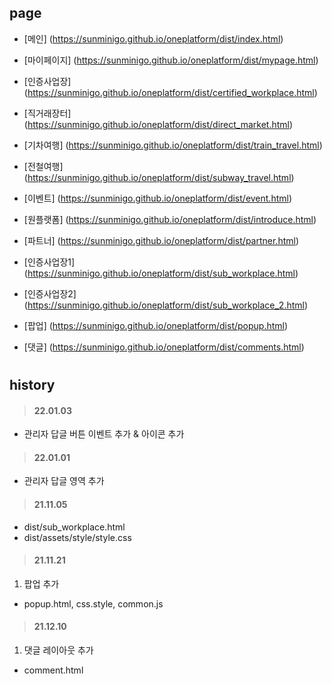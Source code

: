 ## page

- [메인] (https://sunminigo.github.io/oneplatform/dist/index.html)
- [마이페이지] (https://sunminigo.github.io/oneplatform/dist/mypage.html)
- [인증사업장] (https://sunminigo.github.io/oneplatform/dist/certified_workplace.html)
- [직거래장터] (https://sunminigo.github.io/oneplatform/dist/direct_market.html)
- [기차여행] (https://sunminigo.github.io/oneplatform/dist/train_travel.html)
- [전철여행] (https://sunminigo.github.io/oneplatform/dist/subway_travel.html)
- [이벤트] (https://sunminigo.github.io/oneplatform/dist/event.html)
- [원플랫폼] (https://sunminigo.github.io/oneplatform/dist/introduce.html)
- [파트너] (https://sunminigo.github.io/oneplatform/dist/partner.html)
- [인증사업장1] (https://sunminigo.github.io/oneplatform/dist/sub_workplace.html)
- [인증사업장2] (https://sunminigo.github.io/oneplatform/dist/sub_workplace_2.html)

- [팝업] (https://sunminigo.github.io/oneplatform/dist/popup.html)

- [댓글] (https://sunminigo.github.io/oneplatform/dist/comments.html)

#
## history

> #### 22.01.03
- 관리자 답글 버튼 이벤트 추가 & 아이콘 추가

> #### 22.01.01
- 관리자 답글 영역 추가

> #### 21.11.05
- dist/sub_workplace.html
- dist/assets/style/style.css

> #### 21.11.21
1. 팝업 추가
- popup.html, css.style, common.js

> #### 21.12.10
1. 댓글 레이아웃 추가
- comment.html